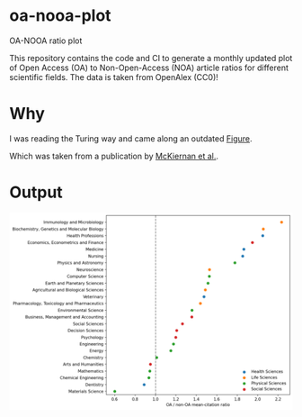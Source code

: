# oa-nooa-plot
OA-NOOA ratio plot

This repository contains the code and CI to generate a monthly updated plot of Open Access (OA) to Non-Open-Access (NOA) article ratios for different scientific fields.
The data is taken from OpenAlex (CC0)!

# Why

I was reading the Turing way and came along an outdated [Figure](https://book.the-turing-way.org/build/open-access-citation-62511e34ee086f9e4891405dfbcb615c.jpg).

Which was taken from a publication by [McKiernan et al.](https://doi.org/10.7554/eLife.16800).


# Output

![](output/OSvsNOA.png)
